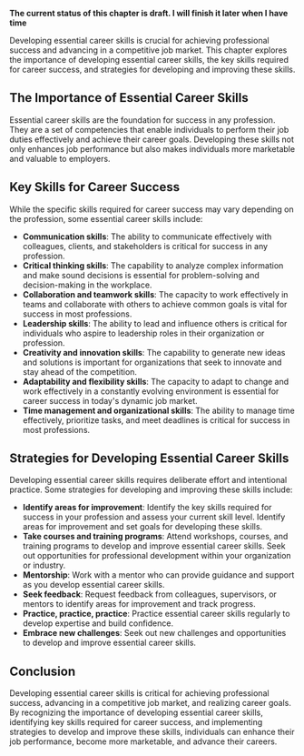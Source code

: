 **The current status of this chapter is draft. I will finish it later when I have time**

Developing essential career skills is crucial for achieving professional success and advancing in a competitive job market. This chapter explores the importance of developing essential career skills, the key skills required for career success, and strategies for developing and improving these skills.

**The Importance of Essential Career Skills**
---------------------------------------------

Essential career skills are the foundation for success in any profession. They are a set of competencies that enable individuals to perform their job duties effectively and achieve their career goals. Developing these skills not only enhances job performance but also makes individuals more marketable and valuable to employers.

**Key Skills for Career Success**
---------------------------------

While the specific skills required for career success may vary depending on the profession, some essential career skills include:

* **Communication skills**: The ability to communicate effectively with colleagues, clients, and stakeholders is critical for success in any profession.
* **Critical thinking skills**: The capability to analyze complex information and make sound decisions is essential for problem-solving and decision-making in the workplace.
* **Collaboration and teamwork skills**: The capacity to work effectively in teams and collaborate with others to achieve common goals is vital for success in most professions.
* **Leadership skills**: The ability to lead and influence others is critical for individuals who aspire to leadership roles in their organization or profession.
* **Creativity and innovation skills**: The capability to generate new ideas and solutions is important for organizations that seek to innovate and stay ahead of the competition.
* **Adaptability and flexibility skills**: The capacity to adapt to change and work effectively in a constantly evolving environment is essential for career success in today's dynamic job market.
* **Time management and organizational skills**: The ability to manage time effectively, prioritize tasks, and meet deadlines is critical for success in most professions.

**Strategies for Developing Essential Career Skills**
-----------------------------------------------------

Developing essential career skills requires deliberate effort and intentional practice. Some strategies for developing and improving these skills include:

* **Identify areas for improvement**: Identify the key skills required for success in your profession and assess your current skill level. Identify areas for improvement and set goals for developing these skills.
* **Take courses and training programs**: Attend workshops, courses, and training programs to develop and improve essential career skills. Seek out opportunities for professional development within your organization or industry.
* **Mentorship**: Work with a mentor who can provide guidance and support as you develop essential career skills.
* **Seek feedback**: Request feedback from colleagues, supervisors, or mentors to identify areas for improvement and track progress.
* **Practice, practice, practice**: Practice essential career skills regularly to develop expertise and build confidence.
* **Embrace new challenges**: Seek out new challenges and opportunities to develop and improve essential career skills.

**Conclusion**
--------------

Developing essential career skills is critical for achieving professional success, advancing in a competitive job market, and realizing career goals. By recognizing the importance of developing essential career skills, identifying key skills required for career success, and implementing strategies to develop and improve these skills, individuals can enhance their job performance, become more marketable, and advance their careers.
